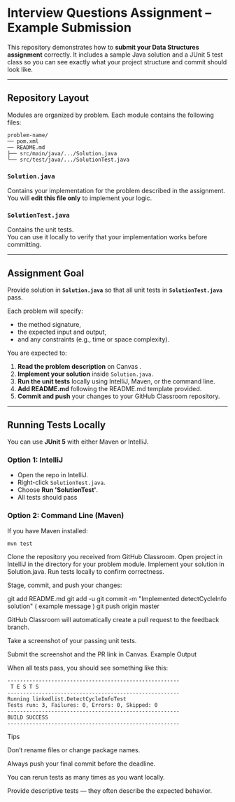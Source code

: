 # Interview Questions Assignment – Example Submission

This repository demonstrates how to **submit your Data Structures assignment** correctly.
It includes a sample Java solution and a JUnit 5 test class so you can see exactly what your
project structure and commit should look like.

---

## Repository Layout
Modules are organized by problem.
Each module contains the following files:
```
problem-name/
── pom.xml
── README.md
├── src/main/java/.../Solution.java
└── src/test/java/.../SolutionTest.java
```

###  `Solution.java`
Contains your implementation for the problem described in the assignment.  
You will **edit this file only** to implement your logic.

###  `SolutionTest.java`
Contains the unit tests.  
You can use it locally to verify that your implementation works before committing.

---

##  Assignment Goal

Provide solution in **`Solution.java`** so that all unit tests
in **`SolutionTest.java`** pass.

Each problem will specify:
- the method signature,
- the expected input and output,
- and any constraints (e.g., time or space complexity).

You are expected to:
1. **Read the problem description** on Canvas .
2. **Implement your solution** inside `Solution.java`.
3. **Run the unit tests** locally using IntelliJ, Maven, or the command line.
4. **Add README.md** following the README.md template provided.
4. **Commit and push** your changes to your GitHub Classroom repository.

---

##  Running Tests Locally

You can use **JUnit 5** with either Maven or IntelliJ.

###  Option 1: IntelliJ
- Open the repo in IntelliJ.
- Right-click `SolutionTest.java`.
- Choose **Run 'SolutionTest'**.
- All tests should pass 

### Option 2: Command Line (Maven)
If you have Maven installed:
```bash
mvn test
```
Clone the repository you received from GitHub Classroom.
Open project in IntelliJ in the directory for your problem module.
Implement your solution in Solution.java.
Run tests locally to confirm correctness.

Stage, commit, and push your changes:

git add README.md 
git add -u
git commit -m "Implemented detectCycleInfo solution" ( example message )
git push origin master


GitHub Classroom will automatically create a pull request to the feedback branch.

Take a screenshot of your passing unit tests.

Submit the screenshot and the PR link in Canvas.
Example Output

When all tests pass, you should see something like this:

```
-------------------------------------------------------
 T E S T S
-------------------------------------------------------
Running linkedlist.DetectCycleInfoTest
Tests run: 3, Failures: 0, Errors: 0, Skipped: 0
-------------------------------------------------------
BUILD SUCCESS
-------------------------------------------------------
```

Tips

Don’t rename files or change package names.

Always push your final commit before the deadline.

You can rerun tests as many times as you want locally.

Provide descriptive tests — they often describe the expected behavior.

